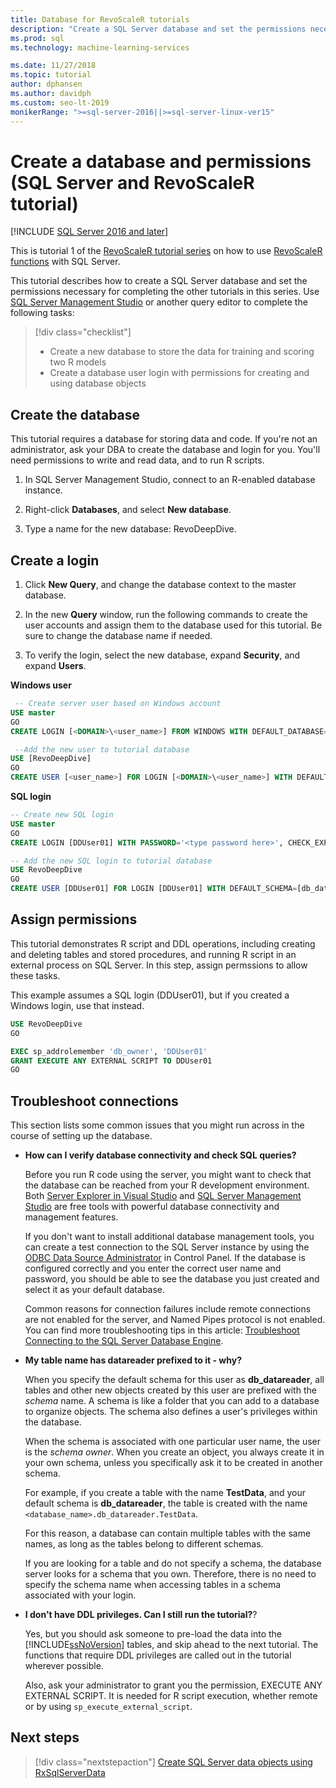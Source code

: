 ```yaml
---
title: Database for RevoScaleR tutorials
description: "Create a SQL Server database and set the permissions necessary for completing the other R tutorials."
ms.prod: sql
ms.technology: machine-learning-services

ms.date: 11/27/2018  
ms.topic: tutorial
author: dphansen
ms.author: davidph
ms.custom: seo-lt-2019
monikerRange: ">=sql-server-2016||>=sql-server-linux-ver15"
---
```

# Create a database and permissions (SQL Server and RevoScaleR tutorial)
[!INCLUDE [SQL Server 2016 and later](../../includes/applies-to-version/sqlserver2016.md)]

This is tutorial 1 of the [RevoScaleR tutorial series](deepdive-data-science-deep-dive-using-the-revoscaler-packages.md) on how to use [RevoScaleR functions](/machine-learning-server/r-reference/revoscaler/revoscaler) with SQL Server.

This tutorial describes how to create a SQL Server database and set the permissions necessary for completing the other tutorials in this series. Use [SQL Server Management Studio](../../ssms/download-sql-server-management-studio-ssms.md) or another query editor to complete the following tasks:

> [!div class="checklist"]
> * Create a new database to store the data for training and scoring two R models
> * Create a database user login with permissions for creating and using database objects
  
## Create the database

This tutorial requires a database for storing data and code. If you're not an administrator, ask your DBA to create the database and login for you. You'll need permissions to write and read data, and to run R scripts.

1. In SQL Server Management Studio, connect to an R-enabled database instance.

2. Right-click **Databases**, and select **New database**.
  
2. Type a name for the new database: RevoDeepDive.
  
## Create a login
  
1. Click **New Query**, and change the database context to  the master database.
  
2. In the new **Query** window, run the following commands to create the user accounts and assign them to the database used for this tutorial. Be sure to change the database name if needed.

3. To verify the login, select the new database, expand **Security**, and expand **Users**.
  
**Windows user**
  
```sql
 -- Create server user based on Windows account
USE master
GO
CREATE LOGIN [<DOMAIN>\<user_name>] FROM WINDOWS WITH DEFAULT_DATABASE=[RevoDeepDive]

 --Add the new user to tutorial database
USE [RevoDeepDive]
GO
CREATE USER [<user_name>] FOR LOGIN [<DOMAIN>\<user_name>] WITH DEFAULT_SCHEMA=[db_datareader]
```

**SQL login**

```sql
-- Create new SQL login
USE master
GO
CREATE LOGIN [DDUser01] WITH PASSWORD='<type password here>', CHECK_EXPIRATION=OFF, CHECK_POLICY=OFF;

-- Add the new SQL login to tutorial database
USE RevoDeepDive
GO
CREATE USER [DDUser01] FOR LOGIN [DDUser01] WITH DEFAULT_SCHEMA=[db_datareader]
```

## Assign permissions

This tutorial demonstrates R script and DDL operations, including creating and deleting tables and stored procedures, and running R script in an external process on SQL Server. In this step, assign permssions to allow these tasks.

This example assumes a SQL login (DDUser01), but if you created a Windows login, use that instead.

```sql
USE RevoDeepDive
GO

EXEC sp_addrolemember 'db_owner', 'DDUser01'
GRANT EXECUTE ANY EXTERNAL SCRIPT TO DDUser01
GO
```

## Troubleshoot connections

This section lists some common issues that you might run across in the course of setting up the database.

- **How can I verify database connectivity and check SQL queries?**
  
    Before you run R code using the server, you might want to check that the database can be reached from your R development environment. Both [Server Explorer in Visual Studio](/previous-versions/x603htbk(v=vs.140)) and [SQL Server Management Studio](../../ssms/download-sql-server-management-studio-ssms.md) are free tools with powerful database connectivity and management features.
  
    If you don't want to install additional database management tools, you can create a test connection to the SQL Server instance by using the [ODBC Data Source Administrator](../../odbc/admin/odbc-data-source-administrator.md) in Control Panel. If the database is configured correctly and you enter the correct user name and password, you should be able to see the database you just created and select it as your default database.
  
    Common reasons for connection failures include remote connections are not enabled for the server, and Named Pipes protocol is not enabled. You can find more troubleshooting tips in this article: [Troubleshoot Connecting to the SQL Server Database Engine](../../database-engine/configure-windows/troubleshoot-connecting-to-the-sql-server-database-engine.md).
  
- **My table name has datareader prefixed to it - why?**
  
    When you specify the default schema for this user as **db_datareader**, all tables and other new objects created by this user are prefixed with the *schema* name. A schema is like a folder that you can add to a database to organize objects. The schema also defines a user's privileges within the database.
  
    When the schema is associated with one particular user name, the user is the _schema owner_. When you create an object, you always create it in your own schema, unless you specifically ask it to be created in another schema.
  
    For example, if you create a table with the name **TestData**, and your default schema is **db_datareader**, the table is created with the name `<database_name>.db_datareader.TestData`.
  
    For this reason, a database can contain multiple tables with the same names, as long as the tables belong to different schemas.
   
    If you are looking for a table and do not specify a schema, the database server looks for a schema that you own. Therefore, there is no need to specify the schema name when accessing tables in a schema associated with your login.
  
- **I don't have DDL privileges. Can I still run the tutorial?**?
  
    Yes, but you should ask someone to pre-load the data into the [!INCLUDE[ssNoVersion](../../includes/ssnoversion-md.md)] tables, and skip ahead to the next tutorial. The functions that require DDL privileges are called out in the tutorial wherever possible.

    Also, ask your administrator to grant you the permission, EXECUTE ANY EXTERNAL SCRIPT. It is needed for R script execution, whether remote or by using `sp_execute_external_script`.

## Next steps

> [!div class="nextstepaction"]
> [Create SQL Server data objects using RxSqlServerData](../../machine-learning/tutorials/deepdive-create-sql-server-data-objects-using-rxsqlserverdata.md)
